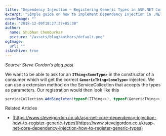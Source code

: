 ```yaml
---
title: "Dependency Injection – Registering Generic Types in ASP.NET Core"
excerpt: "Simple guide on how to implement Dependency Injection in .NET for generic interface types"
coverImage: ""
date: "2018-12-09T18:27:37+05:30"
author:
  name: Shubhan Chemburkar
  picture: "/assets/blog/authors/default.png"
ogImage:
  url: ""
isArchive: true
---
```


*Source: Steve Gordon’s [blog post](https://www.stevejgordon.co.uk/asp-net-core-dependency-injection-how-to-register-generic-types)*

We want to be able to ask for an **`IThing<SomeType>`** in the constructor of a consumer which will get the correct **`GenericThing<SomeType>`** injected. We can use a extension method on the ServiceCollection that accepts the types as parameters. Our registration would then look like this

```cs
serviceCollection.AddSingleton(typeof(IThing<>), typeof(GenericThing<>));
 ```

Related Articles

*   [https://www.stevejgordon.co.uk/asp-net-core-dependency-injection-how-to-register-generic-types](https://www.stevejgordon.co.uk/asp-net-core-dependency-injection-how-to-register-generic-types)